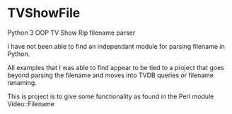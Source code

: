 # TVShowFile
Python 3 OOP TV Show Rip filename parser

I have not been able to find an independant module for parsing filename in Python.

All examples that I was able to find appear to be tied to a project that goes beyond parsing the filename and moves into TVDB
queries or filename renaming.

This is project is to give some functionality as found in the Perl module Video::Filename
